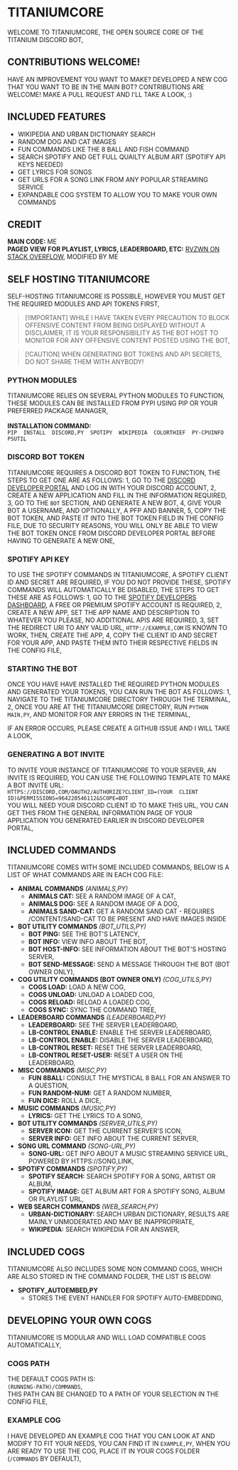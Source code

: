 #  TITANIUMCORE
WELCOME  TO  TITANIUMCORE,  THE  OPEN  SOURCE  CORE  OF  THE  TITANIUM  DISCORD  BOT,

##  CONTRIBUTIONS  WELCOME!
HAVE  AN  IMPROVEMENT  YOU  WANT  TO  MAKE?  DEVELOPED  A  NEW  COG  THAT  YOU  WANT  TO  BE  IN  THE  MAIN  BOT?  CONTRIBUTIONS  ARE  WELCOME!  MAKE  A  PULL  REQUEST  AND  I'LL  TAKE  A  LOOK,  :)

##  INCLUDED  FEATURES
-  WIKIPEDIA  AND  URBAN  DICTIONARY  SEARCH
-  RANDOM  DOG  AND  CAT  IMAGES
-  FUN  COMMANDS  LIKE  THE  8  BALL  AND  FISH  COMMAND
-  SEARCH  SPOTIFY  AND  GET  FULL  QUAILTY  ALBUM  ART  (SPOTIFY  API  KEYS  NEEDED)
-  GET  LYRICS  FOR  SONGS
-  GET  URLS  FOR  A  SONG  LINK  FROM  ANY  POPULAR  STREAMING  SERVICE
-  EXPANDABLE  COG  SYSTEM  TO  ALLOW  YOU  TO  MAKE  YOUR  OWN  COMMANDS

##  CREDIT
**MAIN  CODE:**  ME\
**PAGED  VIEW  FOR  PLAYLIST,  LYRICS,  LEADERBOARD,  ETC:**  [RVZWN  ON  STACK  OVERFLOW](HTTPS://STACKOVERFLOW,COM/A/77463524),  MODIFIED  BY  ME

##  SELF  HOSTING  TITANIUMCORE
SELF-HOSTING  TITANIUMCORE  IS  POSSIBLE,  HOWEVER  YOU  MUST  GET  THE  REQUIRED  MODULES  AND  API  TOKENS  FIRST,

>  [!IMPORTANT]
>  WHILE  I  HAVE  TAKEN  EVERY  PRECAUTION  TO  BLOCK  OFFENSIVE  CONTENT  FROM  BEING  DISPLAYED  WITHOUT  A  DISCLAIMER,  IT  IS  YOUR  RESPONSIBILITY  AS  THE  BOT  HOST  TO  MONITOR  FOR  ANY  OFFENSIVE  CONTENT  POSTED  USING  THE  BOT,

>  [!CAUTION]
>  WHEN  GENERATING  BOT  TOKENS  AND  API  SECRETS,  DO  NOT  SHARE  THEM  WITH  ANYBODY!

###  PYTHON  MODULES
TITANIUMCORE  RELIES  ON  SEVERAL  PYTHON  MODULES  TO  FUNCTION,  THESE  MODULES  CAN  BE  INSTALLED  FROM  PYPI  USING  PIP  OR  YOUR  PREFERRED  PACKAGE  MANAGER,\
\
**INSTALLATION  COMMAND:**\
`PIP  INSTALL  DISCORD,PY  SPOTIPY  WIKIPEDIA  COLORTHIEF  PY-CPUINFO  PSUTIL`

###  DISCORD  BOT  TOKEN
TITANIUMCORE  REQUIRES  A  DISCORD  BOT  TOKEN  TO  FUNCTION,  THE  STEPS  TO  GET  ONE  ARE  AS  FOLLOWS:
1,  GO  TO  THE  [DISCORD  DEVELOPER  PORTAL](HTTPS://DISCORD,COM/DEVELOPERS/APPLICATIONS)  AND  LOG  IN  WITH  YOUR  DISCORD  ACCOUNT,
2,  CREATE  A  NEW  APPLICATION  AND  FILL  IN  THE  INFORMATION  REQUIRED,
3,  GO  TO  THE  `BOT`  SECTION,  AND  GENERATE  A  NEW  BOT,
4,  GIVE  YOUR  BOT  A  USERNAME,  AND  OPTIONALLY,  A  PFP  AND  BANNER,
5,  COPY  THE  BOT  TOKEN,  AND  PASTE  IT  INTO  THE  BOT  TOKEN  FIELD  IN  THE  CONFIG  FILE,  DUE  TO  SECURITY  REASONS,  YOU  WILL  ONLY  BE  ABLE  TO  VIEW  THE  BOT  TOKEN  ONCE  FROM  DISCORD  DEVELOPER  PORTAL  BEFORE  HAVING  TO  GENERATE  A  NEW  ONE,

###  SPOTIFY  API  KEY
TO  USE  THE  SPOTIFY  COMMANDS  IN  TITANIUMCORE,  A  SPOTIFY  CLIENT  ID  AND  SECRET  ARE  REQUIRED,  IF  YOU  DO  NOT  PROVIDE  THESE,  SPOTIFY  COMMANDS  WILL  AUTOMATICALLY  BE  DISABLED,  THE  STEPS  TO  GET  THESE  ARE  AS  FOLLOWS:
1,  GO  TO  THE  [SPOTIFY  DEVELOPERS  DASHBOARD](HTTPS://DEVELOPER,SPOTIFY,COM/DASHBOARD),  A  FREE  OR  PREMIUM  SPOTIFY  ACCOUNT  IS  REQUIRED,
2,  CREATE  A  NEW  APP,  SET  THE  APP  NAME  AND  DESCRIPTION  TO  WHATEVER  YOU  PLEASE,    NO  ADDITIONAL  APIS  ARE  REQUIRED,
3,  SET  THE  REDIRECT  URI  TO  ANY  VALID  URL,  `HTTP://EXAMPLE,COM`  IS  KNOWN  TO  WORK,  THEN,  CREATE  THE  APP,
4,  COPY  THE  CLIENT  ID  AND  SECRET  FOR  YOUR  APP,  AND  PASTE  THEM  INTO  THEIR  RESPECTIVE  FIELDS  IN  THE  CONFIG  FILE,

###  STARTING  THE  BOT
ONCE  YOU  HAVE  HAVE  INSTALLED  THE  REQUIRED  PYTHON  MODULES  AND  GENERATED  YOUR  TOKENS,  YOU  CAN  RUN  THE  BOT  AS  FOLLOWS:
1,  NAVIGATE  TO  THE  TITANIUMCORE  DIRECTORY  THROUGH  THE  TERMINAL,
2,  ONCE  YOU  ARE  AT  THE  TITANIUMCORE  DIRECTORY,  RUN  `PYTHON  MAIN,PY`,  AND  MONITOR  FOR  ANY  ERRORS  IN  THE  TERMINAL,

IF  AN  ERROR  OCCURS,  PLEASE  CREATE  A  GITHUB  ISSUE  AND  I  WILL  TAKE  A  LOOK,

###  GENERATING  A  BOT  INVITE
TO  INVITE  YOUR  INSTANCE  OF  TITANIUMCORE  TO  YOUR  SERVER,  AN  INVITE  IS  REQUIRED,  YOU  CAN  USE  THE  FOLLOWING  TEMPLATE  TO  MAKE  A  BOT  INVITE  URL:\
`HTTPS://DISCORD,COM/OAUTH2/AUTHORIZE?CLIENT_ID=(YOUR  CLIENT  ID)&PERMISSIONS=964220546112&SCOPE=BOT`\
YOU  WILL  NEED  YOUR  DISCORD  CLIENT  ID  TO  MAKE  THIS  URL,  YOU  CAN  GET  THIS  FROM  THE  GENERAL  INFORMATION  PAGE  OF  YOUR  APPLICATION  YOU  GENERATED  EARLIER  IN  DISCORD  DEVELOPER  PORTAL,

##  INCLUDED  COMMANDS
TITANIUMCORE  COMES  WITH  SOME  INCLUDED  COMMANDS,  BELOW  IS  A  LIST  OF  WHAT  COMMANDS  ARE  IN  EACH  COG  FILE:
-  **ANIMAL  COMMANDS**  *(ANIMALS,PY)*
    -  **ANIMALS  CAT:**  SEE  A  RANDOM  IMAGE  OF  A  CAT,
    -  **ANIMALS  DOG:**  SEE  A  RANDOM  IMAGE  OF  A  DOG,
    -  **ANIMALS  SAND-CAT:**  GET  A  RANDOM  SAND  CAT  -  REQUIRES  /CONTENT/SAND-CAT  TO  BE  PRESENT  AND  HAVE  IMAGES  INSIDE
-  **BOT  UTILITY  COMMANDS**  *(BOT_UTILS,PY)*
    -  **BOT  PING:**  SEE  THE  BOT'S  LATENCY,
    -  **BOT  INFO:**  VIEW  INFO  ABOUT  THE  BOT,
    -  **BOT  HOST-INFO:**  SEE  INFORMATION  ABOUT  THE  BOT'S  HOSTING  SERVER,
    -  **BOT  SEND-MESSAGE:**  SEND  A  MESSAGE  THROUGH  THE  BOT  (BOT  OWNER  ONLY),
-  **COG  UTILITY  COMMANDS  (BOT  OWNER  ONLY)**  *(COG_UTILS,PY)*
    -  **COGS  LOAD:**  LOAD  A  NEW  COG,
    -  **COGS  UNLOAD:**  UNLOAD  A  LOADED  COG,
    -  **COGS  RELOAD:**  RELOAD  A  LOADED  COG,
    -  **COGS  SYNC:**  SYNC  THE  COMMAND  TREE,
-  **LEADERBOARD  COMMANDS**  *(LEADERBOARD,PY)*
    -  **LEADERBOARD:**  SEE  THE  SERVER  LEADERBOARD,
    -  **LB-CONTROL  ENABLE:**  ENABLE  THE  SERVER  LEADERBOARD,
    -  **LB-CONTROL  ENABLE:**  DISABLE  THE  SERVER  LEADERBOARD,
    -  **LB-CONTROL  RESET:**  RESET  THE  SERVER  LEADERBOARD,
    -  **LB-CONTROL  RESET-USER:**  RESET  A  USER  ON  THE  LEADERBOARD,
-  **MISC  COMMANDS**  *(MISC,PY)*
    -  **FUN  8BALL:**  CONSULT  THE  MYSTICAL  8  BALL  FOR  AN  ANSWER  TO  A  QUESTION,
    -  **FUN  RANDOM-NUM:**  GET  A  RANDOM  NUMBER,
    -  **FUN  DICE:**  ROLL  A  DICE,
-  **MUSIC  COMMANDS**  *(MUSIC,PY)*
    -  **LYRICS:**  GET  THE  LYRICS  TO  A  SONG,
-  **BOT  UTILITY  COMMANDS**  *(SERVER_UTILS,PY)*
    -  **SERVER  ICON:**  GET  THE  CURRENT  SERVER'S  ICON,
    -  **SERVER  INFO:**  GET  INFO  ABOUT  THE  CURRENT  SERVER,
-  **SONG  URL  COMMAND**  *(SONG-URL,PY)*
    -  **SONG-URL:**  GET  INFO  ABOUT  A  MUSIC  STREAMING  SERVICE  URL,  POWERED  BY  HTTPS://SONG,LINK,
-  **SPOTIFY  COMMANDS**  *(SPOTIFY,PY)*
    -  **SPOTIFY  SEARCH:**  SEARCH  SPOTIFY  FOR  A  SONG,  ARTIST  OR  ALBUM,
    -  **SPOTIFY  IMAGE:**  GET  ALBUM  ART  FOR  A  SPOTIFY  SONG,  ALBUM  OR  PLAYLIST  URL,
-  **WEB  SEARCH  COMMANDS**  *(WEB_SEARCH,PY)*
    -  **URBAN-DICTIONARY:**  SEARCH  URBAN  DICTIONARY,  RESULTS  ARE  MAINLY  UNMODERATED  AND  MAY  BE  INAPPROPRIATE,
    -  **WIKIPEDIA:**  SEARCH  WIKIPEDIA  FOR  AN  ANSWER,

##  INCLUDED  COGS
TITANIUMCORE  ALSO  INCLUDES  SOME  NON  COMMAND  COGS,  WHICH  ARE  ALSO  STORED  IN  THE  COMMAND  FOLDER,  THE  LIST  IS  BELOW:
-  **SPOTIFY_AUTOEMBED,PY**
    -  STORES  THE  EVENT  HANDLER  FOR  SPOTIFY  AUTO-EMBEDDING,

##  DEVELOPING  YOUR  OWN  COGS
TITANIUMCORE  IS  MODULAR  AND  WILL  LOAD  COMPATIBLE  COGS  AUTOMATICALLY,

###  COGS  PATH
THE  DEFAULT  COGS  PATH  IS:\
`(RUNNING-PATH)/COMMANDS`,\
THIS  PATH  CAN  BE  CHANGED  TO  A  PATH  OF  YOUR  SELECTION  IN  THE  CONFIG  FILE,

###  EXAMPLE  COG
I  HAVE  DEVELOPED  AN  EXAMPLE  COG  THAT  YOU  CAN  LOOK  AT  AND  MODIFY  TO  FIT  YOUR  NEEDS,  YOU  CAN  FIND  IT  IN  `EXAMPLE,PY`,  WHEN  YOU  ARE  READY  TO  USE  THE  COG,  PLACE  IT  IN  YOUR  COGS  FOLDER  (`/COMMANDS`  BY  DEFAULT),
